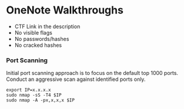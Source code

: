 # OneNote Walkthroughs
- CTF Link in the description
- No visible flags
- No passwords/hashes
- No cracked hashes

### Port Scanning
Initial port scanning approach is to focus on the default top 1000 ports.
Conduct an aggressive scan against identified ports only.
```
export IP=x.x.x.x
sudo nmap -sS -T4 $IP
sudo nmap -A -px,x,x,x $IP
```
